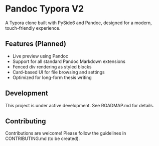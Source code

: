 # Pandoc Typora V2

A Typora clone built with PySide6 and Pandoc, designed for a modern, touch-friendly experience.

## Features (Planned)

- Live preview using Pandoc
- Support for all standard Pandoc Markdown extensions
- Fenced div rendering as styled blocks
- Card-based UI for file browsing and settings
- Optimized for long-form thesis writing

## Development

This project is under active development. See ROADMAP.md for details.

## Contributing

Contributions are welcome! Please follow the guidelines in CONTRIBUTING.md (to be created).
